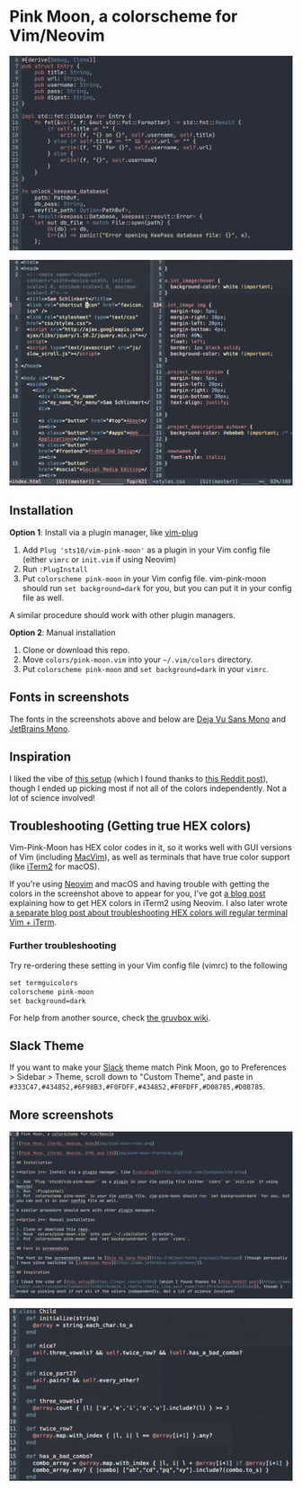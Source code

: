 # Pink Moon, a colorscheme for Vim/Neovim

![A screenshot of some Rust code, as color-highlighted by the Pink Moon colorscheme, using the font Jetbrains Mono](img/pink-moon-rust.png)

![A screenshot of some HTML and CSS, as color-highlighted by the Pink Moon colorscheme, using the font DejaVu Sans Mono](img/pink-moon-frontend.png)

## Installation

**Option 1**: Install via a plugin manager, like [vim-plug](https://github.com/junegunn/vim-plug) 

1. Add `Plug 'sts10/vim-pink-moon'` as a plugin in your Vim config file (either `vimrc` or `init.vim` if using Neovim)
2. Run `:PlugInstall`
3. Put `colorscheme pink-moon` in your Vim config file. vim-pink-moon should run `set background=dark` for you, but you can put it in your config file as well.

A similar procedure should work with other plugin managers.

**Option 2**: Manual installation

1. Clone or download this repo.
2. Move `colors/pink-moon.vim` into your `~/.vim/colors` directory. 
3. Put `colorscheme pink-moon` and `set background=dark` in your `vimrc`. 

## Fonts in screenshots

The fonts in the screenshots above and below are [Deja Vu Sans Mono](http://dejavu-fonts.org/wiki/Download) and [JetBrains Mono](https://www.jetbrains.com/lp/mono/).

## Inspiration

I liked the vibe of [this setup](https://imgur.com/a/5DSV6) (which I found thanks to [this Reddit post](https://www.reddit.com/r/unixporn/comments/7638b7/budgie_i_really_really_like_your_name/?st=j9ro3ovb&sh=e3181cb6)), though I ended up picking most if not all of the colors independently. Not a lot of science involved!

## Troubleshooting (Getting true HEX colors)

Vim-Pink-Moon has HEX color codes in it, so it works well with GUI versions of Vim (including [MacVim](https://github.com/macvim-dev/macvim/releases/)), as well as terminals that have true color support (like [iTerm2](https://iterm2.com/) for macOS). 

If you're using [Neovim](https://github.com/neovim/neovim) and macOS and having trouble with getting the colors in the screenshot above to appear for you, I've got [a blog post](https://sts10.github.io/2015/10/24/true-hex-colors-with-neovim-and-iterm2.html) explaining how to get HEX colors in iTerm2 using Neovim. I also later wrote [a separate blog post about troubleshooting HEX colors will regular terminal Vim + iTerm](https://sts10.github.io/2016/06/14/true-hex-colors-in-vim-with-iterm2.html).

### Further troubleshooting

Try re-ordering these setting in your Vim config file (vimrc) to the following

```vim
set termguicolors
colorscheme pink-moon
set background=dark
```

For help from another source, check [the gruvbox wiki](https://github.com/morhetz/gruvbox/wiki/Terminal-specific).

## Slack Theme

If you want to make your [Slack](https://slack.com/) theme match Pink Moon, go to Preferences > Sidebar > Theme, scroll down to "Custom Theme", and paste in `#333C47,#434852,#6F98B3,#F0FDFF,#434852,#F0FDFF,#D08785,#D08785`. 

## More screenshots 

![A screenshot of some Ruby code, as color-highlighted by the Pink Moon colorscheme, using the font JetBrains Mono](img/pink-moon-markdown.png)

![A screenshot of some Ruby code, as color-highlighted by the Pink Moon colorscheme, using the font DejaVu Sans Mono](img/pink-moon-ruby.png)

